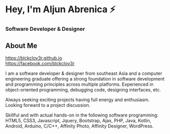 

# Hey, I'm Aljun Abrenica ⚡

### Software Developer & Designer

## About Me
https://blckclov3r.github.io <br/>
https://facebook.com/blckclov3r <br/>

I am a software developer & designer from southeast Asia and a computer engineering graduate offering a strong foundation in software development and programming principles across multiple platforms. Experienced in object-oriented programming, debugging code, designing interfaces, etc.

Always seeking exciting projects having full energy and enthusiasm. Looking forward to a project discussion.

Skillful and with actual hands-on in the following software programming:
HTML5, CSS3, Javascript, Jquery, Bootstrap, Ajax, PHP, Java, Kotlin, Android, Arduino, C/C++, Affinity Photo, Affinity Designer, WordPress.

